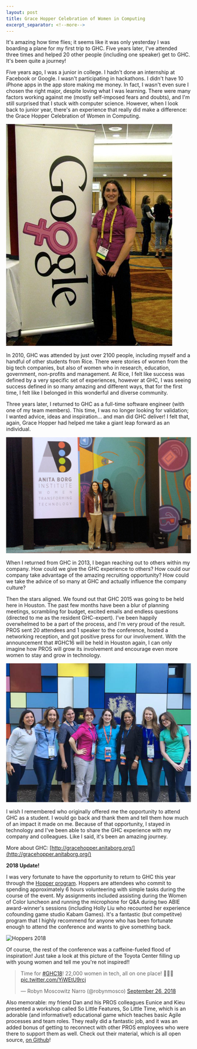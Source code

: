 ```yaml
---
layout: post
title: Grace Hopper Celebration of Women in Computing
excerpt_separator: <!--more-->
---
```


It's amazing how time flies; it seems like it was only yesterday I was boarding a plane for my first trip to GHC. Five years later, I've attended three times and helped 20 other people (including one speaker) get to GHC. It's been quite a journey!
<!--more-->
Five years ago, I was a junior in college. I hadn't done an internship at Facebook or Google. I wasn't participating in hackathons. I didn't have 10 iPhone apps in the app store making me money. In fact, I wasn't even sure I chosen the right major, despite loving what I was learning. There were many factors working against me (mostly self-imposed fears and doubts), and I'm still surprised that I stuck with computer science. However, when I look back to junior year, there's an experience that really did make a difference: the Grace Hopper Celebration of Women in Computing. 

![GHC2010](../images/GHC2010.jpg)

In 2010, GHC was attended by just over 2100 people, including myself and a handful of other students from Rice. There were stories of women from the big tech companies, but also of women who in research, education, government, non-profits and management. At Rice, I felt like success was defined by a very specific set of experiences, however at GHC, I was seeing success defined in so many amazing and different ways, that for the first time, I felt like I belonged in this wonderful and diverse community.

Three years later, I returned to GHC as a full-time software engineer (with one of my team members). This time, I was no longer looking for validation; I wanted advice, ideas and inspiration... and man did GHC deliver! I felt that, again, Grace Hopper had helped me take a giant leap forward as an individual. 

![GHC2013](../images/GHC2013.jpg)

When I returned from GHC in 2013, I began reaching out to others within my company. How could we give the GHC experience to others? How could our company take advantage of the amazing recruiting opportunity? How could we take the advice of so many at GHC and actually influence the company culture?

Then the stars aligned. We found out that GHC 2015 was going to be held here in Houston. The past few months have been a blur of planning meetings, scrambling for budget, excited emails and endless questions (directed to me as the resident GHC-expert). I've been happily overwhelmed to be a part of the process, and I'm very proud of the result. PROS sent 20 attendees and 1 speaker to the conference, hosted a networking reception, and got positive press for our involvement. With the announcement that #GHC16 will be held in Houston again, I can only imagine how PROS will grow its involvement and encourage even more women to stay and grow in technology.

![GHC2015](../images/GHC2015.jpg)

I wish I remembered who originally offered me the opportunity to attend GHC as a student. I would go back and thank them and tell them how much of an impact it made on me. Because of that opportunity, I stayed in technology and I've been able to share the GHC experience with my company and colleagues. Like I said, it's been an amazing journey.

More about GHC: [http://gracehopper.anitaborg.org/](http://gracehopper.anitaborg.org/)


**2018 Update!**

I was very fortunate to have the opportunity to return to GHC this year through the [Hopper program](https://ghc.anitab.org/hoppers/). Hoppers are attendees who commit to spending approximately 6 hours volunteering with simple tasks during the course of the event. My assignments included assisting during the Women of Color luncheon and running the microphone for Q&A during two ABIE award-winner's sessions (including Holly Liu who recounted her experience cofounding game studio Kabam Games). It's a fantastic (but competitve) program that I highly recommend for anyone who has been fortunate enough to attend the conference and wants to give something back. 

![Hoppers 2018](../images/hoppers_2018.png)

Of course, the rest of the conference was a caffeine-fueled flood of inspiration! Just take a look at this picture of the Toyota Center filling up with young women and tell me you're not inspired!!

<blockquote class="twitter-tweet" data-lang="en"><p lang="en" dir="ltr">Time for <a href="https://twitter.com/hashtag/GHC18?src=hash&amp;ref_src=twsrc%5Etfw">#GHC18</a>! 22,000 women in tech, all on one place! 🎉🎉🎉 <a href="https://t.co/YiWEtU9rcj">pic.twitter.com/YiWEtU9rcj</a></p>&mdash; Robyn Moscowitz Narro (@robynmosco) <a href="https://twitter.com/robynmosco/status/1044953287412404225?ref_src=twsrc%5Etfw">September 26, 2018</a></blockquote>
<script async src="https://platform.twitter.com/widgets.js" charset="utf-8"></script>

Also memorable: my friend Dan and his PROS colleagues Eunice and Kieu presented a workshop called So Little Features, So Little Time, which is an adorable (and informative!) educational game which teaches basic Agile processes and team roles. They really did a fantastic job, and it was an added bonus of getting to reconnect with other PROS employees who were there to support them as well. Check out their material, which is all open source, [on Github](https://tiny.cc/SoManyFeatures)!
